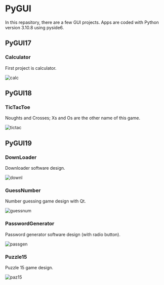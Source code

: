 # PyGUI
In this repasitory, there are a few GUI projects. Apps are coded with Python version 3.10.8 using pyside6. 

## PyGUI17
### Calculator
First project is calculator.

![calc]()

## PyGUI18
### TicTacToe
Noughts and Crosses; Xs and Os are the other name of this game.

![tictac]()

## PyGUI19
### DownLoader
Downloader software design.

![downl]()

### GuessNumber
Number guessing game design with Qt.

![guessnum]()

### PasswordGenerator
Password generator software design (with radio button).

![passgen]()

### Puzzle15
Puzzle 15 game design.

![paz15]()
